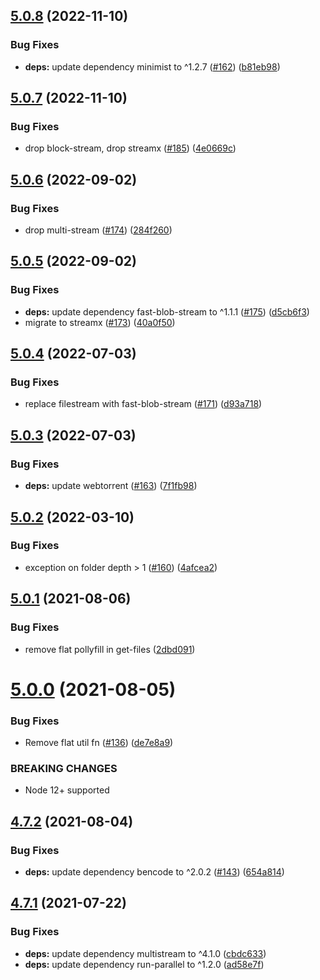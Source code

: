 ## [5.0.8](https://github.com/webtorrent/create-torrent/compare/v5.0.7...v5.0.8) (2022-11-10)


### Bug Fixes

* **deps:** update dependency minimist to ^1.2.7 ([#162](https://github.com/webtorrent/create-torrent/issues/162)) ([b81eb98](https://github.com/webtorrent/create-torrent/commit/b81eb98b3a0b0358c40cac387a3a324ae0b4616a))

## [5.0.7](https://github.com/webtorrent/create-torrent/compare/v5.0.6...v5.0.7) (2022-11-10)


### Bug Fixes

* drop block-stream, drop streamx ([#185](https://github.com/webtorrent/create-torrent/issues/185)) ([4e0669c](https://github.com/webtorrent/create-torrent/commit/4e0669c3b2f92a4c0d115bcb6b01c26a21f9dbd6))

## [5.0.6](https://github.com/webtorrent/create-torrent/compare/v5.0.5...v5.0.6) (2022-09-02)


### Bug Fixes

* drop multi-stream ([#174](https://github.com/webtorrent/create-torrent/issues/174)) ([284f260](https://github.com/webtorrent/create-torrent/commit/284f2601e26f35c910e33de7c666bf5010b8dae3))

## [5.0.5](https://github.com/webtorrent/create-torrent/compare/v5.0.4...v5.0.5) (2022-09-02)


### Bug Fixes

* **deps:** update dependency fast-blob-stream to ^1.1.1 ([#175](https://github.com/webtorrent/create-torrent/issues/175)) ([d5cb6f3](https://github.com/webtorrent/create-torrent/commit/d5cb6f3cda1ef94f29583ad1a44280339d7fb15f))
* migrate to streamx ([#173](https://github.com/webtorrent/create-torrent/issues/173)) ([40a0f50](https://github.com/webtorrent/create-torrent/commit/40a0f50ec4829a7d047b36f79c79ccf3885b511e))

## [5.0.4](https://github.com/webtorrent/create-torrent/compare/v5.0.3...v5.0.4) (2022-07-03)


### Bug Fixes

* replace filestream with fast-blob-stream ([#171](https://github.com/webtorrent/create-torrent/issues/171)) ([d93a718](https://github.com/webtorrent/create-torrent/commit/d93a7181add5a8ac3fbd4b6bec92ad61f6b235cc))

## [5.0.3](https://github.com/webtorrent/create-torrent/compare/v5.0.2...v5.0.3) (2022-07-03)


### Bug Fixes

* **deps:** update webtorrent ([#163](https://github.com/webtorrent/create-torrent/issues/163)) ([7f1fb98](https://github.com/webtorrent/create-torrent/commit/7f1fb980feddc9005bd5983ae893f47ebc12ede8))

## [5.0.2](https://github.com/webtorrent/create-torrent/compare/v5.0.1...v5.0.2) (2022-03-10)


### Bug Fixes

* exception on folder depth > 1 ([#160](https://github.com/webtorrent/create-torrent/issues/160)) ([4afcea2](https://github.com/webtorrent/create-torrent/commit/4afcea2360284ce9d0762ed66507ae22b1b32b04))

## [5.0.1](https://github.com/webtorrent/create-torrent/compare/v5.0.0...v5.0.1) (2021-08-06)


### Bug Fixes

* remove flat pollyfill in get-files ([2dbd091](https://github.com/webtorrent/create-torrent/commit/2dbd09164d6df6170edcd0afb2f1921f29d5536f))

# [5.0.0](https://github.com/webtorrent/create-torrent/compare/v4.7.2...v5.0.0) (2021-08-05)


### Bug Fixes

* Remove flat util fn ([#136](https://github.com/webtorrent/create-torrent/issues/136)) ([de7e8a9](https://github.com/webtorrent/create-torrent/commit/de7e8a9d69d367444d815b7c9aae3491e7a1392e))


### BREAKING CHANGES

* Node 12+ supported

## [4.7.2](https://github.com/webtorrent/create-torrent/compare/v4.7.1...v4.7.2) (2021-08-04)


### Bug Fixes

* **deps:** update dependency bencode to ^2.0.2 ([#143](https://github.com/webtorrent/create-torrent/issues/143)) ([654a814](https://github.com/webtorrent/create-torrent/commit/654a8145a0ff31e200d6f6cb04d3c620faaacfc8))

## [4.7.1](https://github.com/webtorrent/create-torrent/compare/v4.7.0...v4.7.1) (2021-07-22)


### Bug Fixes

* **deps:** update dependency multistream to ^4.1.0 ([cbdc633](https://github.com/webtorrent/create-torrent/commit/cbdc633cd4cfc8a2389ccea884765fc3e219ad72))
* **deps:** update dependency run-parallel to ^1.2.0 ([ad58e7f](https://github.com/webtorrent/create-torrent/commit/ad58e7f67803fbeafdd433eac9be40fc31920347))
